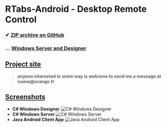 # RTabs-Android - Desktop Remote Control
 ### ✔ [ZIP archive on GitHub](../../archive/master.zip)
 ### … [Windows Server and Designer](https://github.com/ivanwfr/RTabs-Desktop)
 
## [Project site](https://remotetabs.com)
> __anyone interested in some way is welcome to send me a message at ivanw@orange.fr__

## [Screenshots](https://remotetabs.com/layout_browser.html)
* **C# Windows Designer** ![C# Windows Designer](https://remotetabs.com/images/screenshots/designer.png)
* **C# Windows Server** ![C# Windows Server](https://remotetabs.com/images/screenshots/server.png)
* **Java Android Client App** ![Java Android Client App](https://remotetabs.com/images/screenshots/adb.png)
